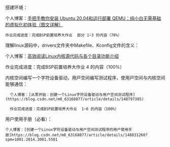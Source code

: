 搭建环境：
		
  个人博客：[手把手教你安装 Ubuntu 20.04和运行部署 QEMU：纯小白无需基础的虚拟化初体验（图文详解）](https://blog.csdn.net/m0_63168877/article/details/148635523?spm=1001.2014.3001.5501)	

	作业完成进度：完成BSP前置培养大作业  部分 1~3 的内容（70%）

理解linux源码中，drivers⽂件夹中Makefile、Kconfig⽂件的含义：
		
  个人博客：[高效阅读Linux内核源代码与各个目录功能介绍](https://blog.csdn.net/m0_63168877/article/details/148712747?spm=1001.2014.3001.5501)
		
  作业完成进度：完成BSP前置培养大作业  4 的内容（100%）

内核空间编写⼀个字符设备驱动，⽤⼾空间编写测试程序，使⽤⼾空间与内核空间能够通信：
		
      个人博客：[从零开始：创建一个Linux字符设备驱动与用户空间测试程序](https://blog.csdn.net/m0_63168877/article/details/148797385)

      作业完成进度：完成BSP前置培养大作业  1~6 的内容（100%）

用户使用手册（必看）：

    个人博客：[创建一个Linux字符设备驱动与用户空间测试程序的用户使用手册]https://blog.csdn.net/m0_63168877/article/details/148831260?spm=1001.2014.3001.5501

    
